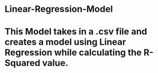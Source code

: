 # Linear-Regression-Model
# This Model takes in a .csv file and creates a model using Linear Regression while calculating the R-Squared value.
